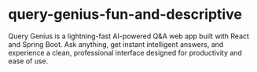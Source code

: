 # query-genius-fun-and-descriptive
Query Genius is a lightning-fast AI-powered Q&amp;A web app built with React and Spring Boot. Ask anything, get instant intelligent answers, and experience a clean, professional interface designed for productivity and ease of use.
